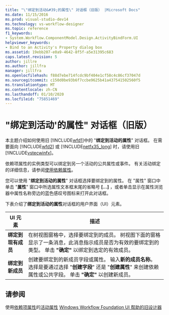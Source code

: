 ```yaml
---
title: "\"绑定到活动&#39;的属性\" 对话框（旧版） |Microsoft Docs"
ms.date: 11/15/2016
ms.prod: visual-studio-dev14
ms.technology: vs-workflow-designer
ms.topic: reference
f1_keywords:
- System.Workflow.ComponentModel.Design.ActivityBindForm.UI
helpviewer_keywords:
- Bind to an Activity's Property dialog box
ms.assetid: 19ebb207-e0a9-4642-8f5f-a5e31395c683
caps.latest.revision: 5
author: jillre
ms.author: jillfra
manager: jillfra
ms.openlocfilehash: f88d7ebe714fcdc9bf404e1cf58c4c86cf37047d
ms.sourcegitcommit: c150d0be93b6f7ccbe9625b41a437541502560f5
ms.translationtype: MT
ms.contentlocale: zh-CN
ms.lasthandoff: 01/10/2020
ms.locfileid: "75851469"
---
```

# <a name="bind-to-an-activity39s-property-dialog-box-legacy"></a>"绑定到活动&#39;的属性" 对话框（旧版）
本主题介绍如何使用旧 [!INCLUDE[wfd1](../includes/wfd1-md.md)]中的 "**绑定到活动的属性**" 对话框。 在需要面向 [!INCLUDE[wfd2](../includes/wfd2-md.md)] 或 [!INCLUDE[netfx35_long](../includes/netfx35-long-md.md)] 时，请使用旧 [!INCLUDE[vstecwinfx](../includes/vstecwinfx-md.md)]。

 依赖项属性的实例类型可以绑定到另一个活动的公共属性或事件。 有关活动绑定的详细信息，请参阅[使用依赖属性](https://msdn2.microsoft.com/library/bb675255.aspx)。

 您可以使用 "**绑定到活动的属性**" 对话框选择要绑定到的属性。 在 "属性" 窗口中单击 "**属性**" 窗口中所选属性文本框末尾的省略号 **[...]** ，或者单击显示在属性浏览器中属性名称旁边的蓝色感叹号图标来打开此对话框。

 下表介绍了**绑定到活动的属性**对话框的用户界面（UI）元素。

|UI 元素|描述|
|----------------|-----------------|
|**绑定到现有成员**|在树视图窗格中，选择要绑定到的成员。 树视图下面的窗格显示了一条消息，此消息指示成员是否为有效的要绑定到的类型。 单击 **"确定"** 以绑定到选定的有效成员。|
|**绑定到新成员**|创建要绑定到的新成员字段或属性。 输入**新的成员名称**。 选择是要通过选择 "**创建字段**" 还是 "**创建属性**" 来创建依赖属性或公共字段。 单击 **"确定"** 以创建新成员。|

## <a name="see-also"></a>请参阅
 使用[依赖项属性](https://msdn2.microsoft.com/library/bb675255.aspx)的[活动属性](https://msdn2.microsoft.com/library/bb628510.aspx) [Windows Workflow Foundation UI 帮助的旧设计器](../workflow-designer/legacy-designer-for-windows-workflow-foundation-ui-help.md)
